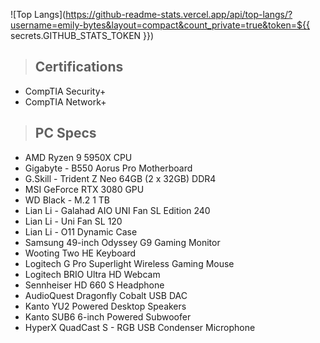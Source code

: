 ![Top Langs](https://github-readme-stats.vercel.app/api/top-langs/?username=emily-bytes&layout=compact&count_private=true&token=${{ secrets.GITHUB_STATS_TOKEN }})


>## **Certifications** 
- CompTIA Security+ 
- CompTIA Network+
  
>## **PC Specs** 
- AMD Ryzen 9 5950X CPU
- Gigabyte - B550 Aorus Pro Motherboard
- G.Skill - Trident Z Neo 64GB (2 x 32GB) DDR4
- MSI GeForce RTX 3080 GPU
- WD Black - M.2 1 TB
- Lian Li - Galahad AIO UNI Fan SL Edition 240
- Lian Li - Uni Fan SL 120
- Lian Li - O11 Dynamic Case 
- Samsung 49-inch Odyssey G9 Gaming Monitor 
- Wooting Two HE Keyboard
- Logitech G Pro Superlight Wireless Gaming Mouse  
- Logitech BRIO Ultra HD Webcam 
- Sennheiser HD 660 S Headphone
- AudioQuest Dragonfly Cobalt USB DAC
- Kanto YU2 Powered Desktop Speakers 
- Kanto SUB6 6-inch Powered Subwoofer
- HyperX QuadCast S - RGB USB Condenser Microphone 
